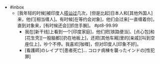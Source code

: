 - #inbox
    - [我年轻的时候]被印度人[搭讪过](http://www.ltaaa.cn/article/35103)几次，[但是比起]日本人和[其他外国人]来，他们[相当缠人]。有时候[在等约会对象]，他们会过来[一直缠着你]，直到对象来，[有时候还会][抓住手腕]。 #pt8-99.99
        - 我在[新干线]上看到一个[印度家庭]，他们把[铁路便当]、[点心包]和[花生壳][一股脑都][扔在地板上]，还把[其他车厢]里的[亲戚][叫到空座位上]，吵个不停。我喜欢[咖喱]，但对印度人[印象不好]。
        - [看護師]のレイプで[患者死亡]… コロナ病棟を襲ったインドの[性犯罪]
